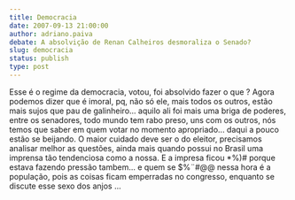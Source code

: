 ```yaml
---
title: Democracia
date: 2007-09-13 21:00:00
author: adriano.paiva
debate: A absolvição de Renan Calheiros desmoraliza o Senado?
slug: democracia
status: publish 
type: post
---
```


Esse é o regime da democracia, votou, foi absolvido fazer o que ? Agora podemos dizer que é imoral, pq, não só ele, mais todos os outros, estão mais sujos que pau de galinheiro... aquilo ali foi mais uma briga de poderes, entre os senadores, todo mundo tem rabo preso, uns com os outros, nós temos que saber em quem votar no momento apropriado... daqui a pouco estão se beijando. O maior cuidado deve ser o do eleitor, precisamos analisar melhor as questões, ainda mais quando possui no Brasil uma imprensa tão tendenciosa como a nossa. E a impresa ficou \*%)# porque estava fazendo pressão tambem... e quem se $%¨#@@ nessa hora é a população, pois as coisas ficam emperradas no congresso, enquanto se discute esse sexo dos anjos ...

